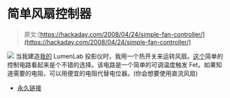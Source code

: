 # 简单风扇控制器

> 原文:[https://hackaday.com/2008/04/24/simple-fan-controller/](https://hackaday.com/2008/04/24/simple-fan-controller/)

![](../Images/1854fe119c060fb2c94d530f7cb90bd1.png)
当我建造[我的](http://www.hackaday.com/2006/10/17/diy-projector-redeux/) LumenLab 投影仪时，我用一个热开关来运转风扇。[这个](http://www.heatsink.info/content.php?content=control.shtml)简单的控制电路看起来是个不错的选择。该电路是一个简单的可调温度触发 Fet。如果知道需要的电阻，可以用便宜的电阻代替电位器。(你会想要使用直流风扇)

*   [永久链接](http://www.heatsink.info/content.php?content=control.shtml)